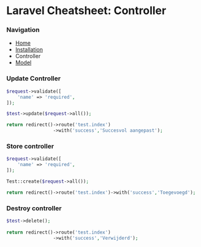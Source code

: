 # Laravel Cheatsheet: Controller

### Navigation
- [Home](https://github.com/Sjoerd-69/laravel-cheatsheet/blob/main/README.md)
- [Installation](https://github.com/Sjoerd-69/laravel-cheatshee/blob/main/INSTALLATION.mdt)
- Controller
- [Model](https://github.com/Sjoerd-69/laravel-cheatsheet/blob/main/MODEL.md)

### Update Controller
```php
$request->validate([
	'name' => 'required',
]);

$test->update($request->all());

return redirect()->route('test.index')
                 ->with('success','Succesvol aangepast');
```


### Store controller
```php
$request->validate([
	'name' => 'required',
]);

Test::create($request->all());

return redirect()->route('test.index')->with('success','Toegevoegd');
```


### Destroy controller
```php
$test->delete();
    
return redirect()->route('test.index')
                 ->with('success','Verwijderd');
```
